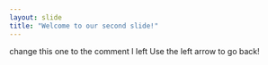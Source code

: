 ```yaml
---
layout: slide
title: "Welcome to our second slide!"
---
```

change this one to the comment I left
Use the left arrow to go back!
